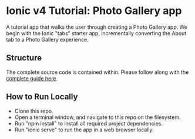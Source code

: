 # Ionic v4 Tutorial: Photo Gallery app

A tutorial app that walks the user through creating a Photo Gallery app. We begin with the Ionic "tabs" starter app, incrementally converting the About tab to a Photo Gallery experience.

## Structure

The complete source code is contained within. Please follow along with the [complete guide here](https://beta.ionicframework.com/docs/developer-resources/guides/first-app-v4/intro/).

## How to Run Locally

- Clone this repo.
- Open a terminal window, and navigate to this repo on the filesystem.
- Run "npm install" to install all required project dependencies.
- Run "ionic serve" to run the app in a web browser locally.
